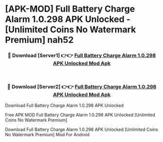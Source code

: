 # [APK-MOD] Full Battery Charge Alarm 1.0.298 APK Unlocked - [Unlimited Coins No Watermark Premium] nah52



<div align="center">
<h3>🔴 Download [Server1] 👉👉 <a href="https://momento.my/?title=Full_Battery_Charge_Alarm_1.0.298_APK_Unlocked">Full Battery Charge Alarm 1.0.298 APK Unlocked Mod Apk</a></h3><br>

<h3>🔴 Download [Server2] 👉👉 <a href="https://momento.my/?title=Full_Battery_Charge_Alarm_1.0.298_APK_Unlocked">Full Battery Charge Alarm 1.0.298 APK Unlocked Mod Apk</a></h3>
</div>



Download Full Battery Charge Alarm 1.0.298 APK Unlocked 

Free APK MOD Full Battery Charge Alarm 1.0.298 APK Unlocked [Unlimited Coins No Watermark Premium]

Download Full Battery Charge Alarm 1.0.298 APK Unlocked [Unlimited Coins No Watermark Premium] Mod For Android
